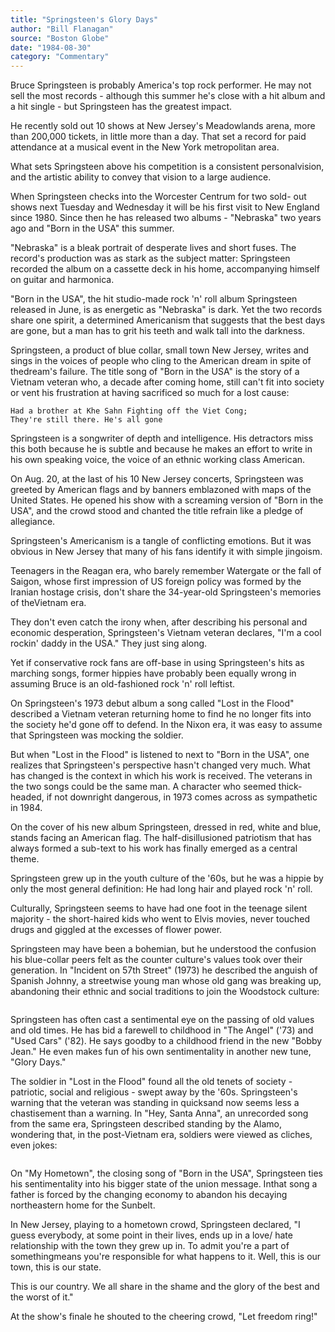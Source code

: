 ```yaml
---
title: "Springsteen's Glory Days"
author: "Bill Flanagan"
source: "Boston Globe"
date: "1984-08-30"
category: "Commentary"
---
```


Bruce Springsteen is probably America's top rock performer. He may not sell the most records - although this summer he's close with a hit album and a hit single - but Springsteen has the greatest impact.

He recently sold out 10 shows at New Jersey's Meadowlands arena, more than 200,000 tickets, in little more than a day. That set a record for paid attendance at a musical event in the New York metropolitan area.

What sets Springsteen above his competition is a consistent personalvision, and the artistic ability to convey that vision to a large audience.

When Springsteen checks into the Worcester Centrum for two sold- out shows next Tuesday and Wednesday it will be his first visit to New England since 1980. Since then he has released two albums - "Nebraska" two years ago and "Born in the USA" this summer.

"Nebraska" is a bleak portrait of desperate lives and short fuses. The record's production was as stark as the subject matter: Springsteen recorded the album on a cassette deck in his home, accompanying himself on guitar and harmonica.

"Born in the USA", the hit studio-made rock 'n' roll album Springsteen released in June, is as energetic as "Nebraska" is dark. Yet the two records share one spirit, a determined Americanism that suggests that the best days are gone, but a man has to grit his teeth and walk tall into the darkness.

Springsteen, a product of blue collar, small town New Jersey, writes and sings in the voices of people who cling to the American dream in spite of thedream's failure. The title song of "Born in the USA" is the story of a Vietnam veteran who, a decade after coming home, still can't fit into society or vent his frustration at having sacrificed so much for a lost cause:

```
Had a brother at Khe Sahn Fighting off the Viet Cong;
They're still there. He's all gone
```

Springsteen is a songwriter of depth and intelligence. His detractors miss this both because he is subtle and because he makes an effort to write in his own speaking voice, the voice of an ethnic working class American.

On Aug. 20, at the last of his 10 New Jersey concerts, Springsteen was greeted by American flags and by banners emblazoned with maps of the United States. He opened his show with a screaming version of "Born in the USA", and the crowd stood and chanted the title refrain like a pledge of allegiance.

Springsteen's Americanism is a tangle of conflicting emotions. But it was obvious in New Jersey that many of his fans identify it with simple jingoism.

Teenagers in the Reagan era, who barely remember Watergate or the fall of Saigon, whose first impression of US foreign policy was formed by the Iranian hostage crisis, don't share the 34-year-old Springsteen's memories of theVietnam era.

They don't even catch the irony when, after describing his personal and economic desperation, Springsteen's Vietnam veteran declares, "I'm a cool rockin' daddy in the USA." They just sing along.

Yet if conservative rock fans are off-base in using Springsteen's hits as marching songs, former hippies have probably been equally wrong in assuming Bruce is an old-fashioned rock 'n' roll leftist.

On Springsteen's 1973 debut album a song called "Lost in the Flood" described a Vietnam veteran returning home to find he no longer fits into the society he'd gone off to defend. In the Nixon era, it was easy to assume that Springsteen was mocking the soldier.

But when "Lost in the Flood" is listened to next to "Born in the USA", one realizes that Springsteen's perspective hasn't changed very much. What has changed is the context in which his work is received. The veterans in the two songs could be the same man. A character who seemed thick-headed, if not downright dangerous, in 1973 comes across as sympathetic in 1984.

On the cover of his new album Springsteen, dressed in red, white and blue, stands facing an American flag. The half-disillusioned patriotism that has always formed a sub-text to his work has finally emerged as a central theme.

Springsteen grew up in the youth culture of the '60s, but he was a hippie by only the most general definition: He had long hair and played rock 'n' roll.

Culturally, Springsteen seems to have had one foot in the teenage silent majority - the short-haired kids who went to Elvis movies, never touched drugs and giggled at the excesses of flower power.

Springsteen may have been a bohemian, but he understood the confusion his blue-collar peers felt as the counter culture's values took over their generation. In "Incident on 57th Street" (1973) he described the anguish of Spanish Johnny, a streetwise young man whose old gang was breaking up, abandoning their ethnic and social traditions to join the Woodstock culture:

```Those barefoot boys they left their homes for the woods Those little barefoot street boys, they said homes ain't no good They left the corner, threw away all their switchblade knives And kissed each other goodbye

```

Springsteen has often cast a sentimental eye on the passing of old values and old times. He has bid a farewell to childhood in "The Angel" ('73) and "Used Cars" ('82). He says goodby to a childhood friend in the new "Bobby Jean." He even makes fun of his own sentimentality in another new tune, "Glory Days."

The soldier in "Lost in the Flood" found all the old tenets of society - patriotic, social and religious - swept away by the '60s. Springsteen's warning that the veteran was standing in quicksand now seems less a chastisement than a warning. In "Hey, Santa Anna", an unrecorded song from the same era, Springsteen described standing by the Alamo, wondering that, in the post-Vietnam era, soldiers were viewed as cliches, even jokes:

```No more coronations Some punks idea of a teenage nation Has forced Santa Anna to change his station From soldier to cartoon

```

On "My Hometown", the closing song of "Born in the USA", Springsteen ties his sentimentality into his bigger state of the union message. Inthat song a father is forced by the changing economy to abandon his decaying northeastern home for the Sunbelt.

In New Jersey, playing to a hometown crowd, Springsteen declared, "I guess everybody, at some point in their lives, ends up in a love/ hate relationship with the town they grew up in. To admit you're a part of somethingmeans you're responsible for what happens to it. Well, this is our town, this is our state.

This is our country. We all share in the shame and the glory of the best and the worst of it."

At the show's finale he shouted to the cheering crowd, "Let freedom ring!"
